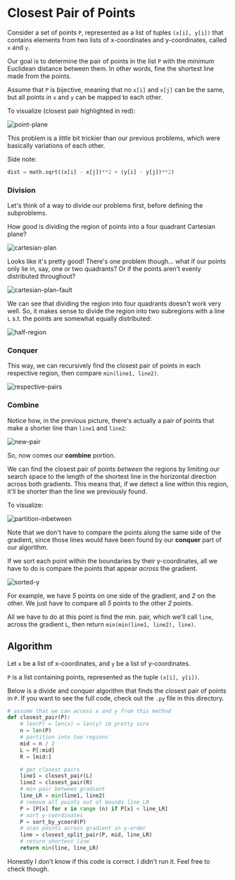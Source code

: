# Closest Pair of Points
Consider a set of points `P`, represented as a list of tuples `(x[i], y[i])` that contains elements from two lists of x-coordinates and y-coordinates, called `x` and `y`.

Our goal is to determine the pair of points in the list `P` with the *minimum* Euclidean distance between them. In other words, fine the shortest line made from the points.

Assume that `P` is bijective, meaning that no `x[i]` and `x[j]` can be the same, but all points in `x` and `y` can be mapped to each other. 

To visualize (closest pair highlighted in red):

![point-plane](https://upload.wikimedia.org/wikipedia/commons/thumb/3/37/Closest_pair_of_points.svg/440px-Closest_pair_of_points.svg.png)

This problem is a *little* bit trickier than our previous problems, which were basically variations of each other.

Side note:
``` python
dist = math.sqrt((x[i] - x[j])**2 + (y[i] - y[j])**2)
```

### Division
Let's think of a way to divide our problems first, before defining the subproblems.

How *good* is dividing the region of points into a four quadrant Cartesian plane?

![cartesian-plan](https://i.imgur.com/1ox1X2O.png)

Looks like it's pretty good! There's one problem though... what if our points only lie in, say, one or two quadrants? Or if the points aren't evenly distributed throughout?

![cartesian-plan-fault](https://i.imgur.com/t5p8qzw.png)

We can see that dividing the region into four quadrants doesn't work very well. So, it makes sense to divide the region into two subregions with a line `L` s.t. the points are somewhat equally distributed:

![half-region](https://i.imgur.com/7R2Qizw.png)

### Conquer
This way, we can recursively find the closest pair of points in each respective region, then compare `min(line1, line2)`.

![respective-pairs](https://i.imgur.com/EUytcdP.png)

### Combine
Notice how, in the previous picture, there's actually a pair of points that make a shorter line than `line1` and `line2`:

![new-pair](https://i.imgur.com/2vU59wu.png)

So, now comes our **combine** portion.

We can find the closest pair of points *between* the regions by limiting our search space to the length of the shortest line in the horizontal direction across both gradients. This means that, if we detect a line within this region, it'll be shorter than the line we previously found.

To visualize:

![partition-inbetween](https://i.imgur.com/wMg5A4n.png)

Note that we don't have to compare the points along the same side of the gradient, since those lines would have been found by our **conquer** part of our algorithm.

If we sort each point within the boundaries by their y-coordinates, all we have to do is compare the points that appear *across* the gradient. 

![sorted-y](https://i.imgur.com/hRVafqt.png)

For example, we have *5* points on one side of the gradient, and *2* on the other. We just have to compare all *5* points to the other *2* points.

All we have to do at this point is find the min. pair, which we'll call `line`, across the gradient `L`, then return `min(min(line1, line2), line)`.

## Algorithm
Let `x` be a list of x-coordinates, and `y` be a list of y-coordinates.

`P` is a list containing points, represented as the tuple `(x[i], y[i])`.

Below is a divide and conquer algorithm that finds the closest pair of points in `P`. If you want to see the full code, check out the `.py` file in this directory.

``` python
# assume that we can access x and y from this method
def closest_pair(P):
    # len(P) = len(x) = len(y) im pretty sure
    n = len(P)
    # partition into two regions
    mid = n / 2
    L = P[:mid]
    R = [mid:]

    # get closest pairs
    line1 = closest_pair(L)
    line2 = closest_pair(R)
    # min pair between gradient 
    line_LR = min(line1, line2)
    # remove all points out of bounds line_LR
    P = [P[x] for x in range (n) if P[x] < line_LR]
    # sort y-coordinates
    P = sort_by_ycoord(P)
    # scan points across gradient in y-order
    line = closest_split_pair(P, mid, line_LR)
    # return shortest line
    return min(line, line_LR)
```

Honestly I don't know if this code is correct. I didn't run it. Feel free to check though.



